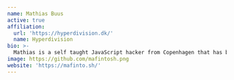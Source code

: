 ```yaml
---
name: Mathias Buus
active: true
affiliation:
  url: 'https://hyperdivision.dk/'
  name: Hyperdivision
bio: >-
  Mathias is a self taught JavaScript hacker from Copenhagen that has been working with Node.js since the 0.2 days. Mathias likes to work with P2P and distributed systems and is the author of more than 650 modules on npm. He is a partner at [Hyperdivision](https://github.com/hyperdivision), leading the technical work on the Dat Protocol.
image: https://github.com/mafintosh.png
website: 'https://mafinto.sh/'
---
```


